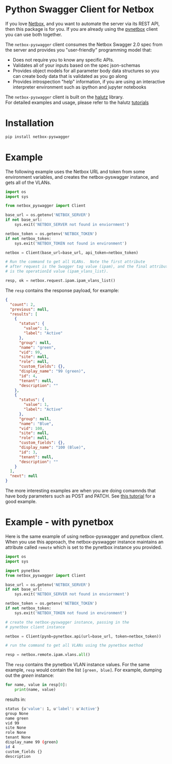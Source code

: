 # Python Swagger Client for Netbox

If you love [Netbox](https://github.com/digitalocean/netbox), and you 
want to automate the server via its REST API, then this package is for you.
If you are already using the [pynetbox](https://github.com/digitalocean/pynetbox)
client you can use both together.

The `netbox-pyswagger` client consumes the Netbox Swagger 2.0 spec
from the server and provides you "user-friendly" programming
model that:

  - Does not require you to know any specific APIs.
  - Validates all of your inputs based on the spec json-schemas
  - Provides object models for all parameter body data structures so
  you can create body data that is validated as you go along
  - Provides introspection "help" information, if you are using an
  interactive interpreter environment such as ipython and jupyter notebooks

The `netbox-pyswagger` client is built on the [halutz](https://github.com/jeremyschulman/halutz) library.  
For detailed examples and usage,
 please refer to the halutz [tutorials](https://github.com/jeremyschulman/halutz/tree/master/docs)
 
# Installation

```bash
pip install netbox-pyswagger
```

# Example

The following example uses the Netbox URL and token from
some environment variables, and creates the netbox-pyswagger
instance, and gets all of the VLANs.

```python
import os
import sys

from netbox_pyswagger import Client

base_url = os.getenv('NETBOX_SERVER')
if not base_url:
    sys.exit('NETBOX_SERVER not found in enviornment')

netbox_token = os.getenv('NETBOX_TOKEN')
if not netbox_token:
    sys.exit('NETBOX_TOKEN not found in environment')

netbox = Client(base_url=base_url, api_token=netbox_token)

# Run the command to get all VLANs.  Note the first attribute
# after request is the Swagger tag value (ipam), and the final attribute
# is the operationId value (ipam_vlans_list).

resp, ok = netbox.request.ipam.ipam_vlans_list()
```

The `resp` contains the response payload, for example:

```json
{
  "count": 2, 
  "previous": null, 
  "results": [
    {
      "status": {
        "value": 1, 
        "label": "Active"
      }, 
      "group": null, 
      "name": "green", 
      "vid": 99, 
      "site": null, 
      "role": null, 
      "custom_fields": {}, 
      "display_name": "99 (green)", 
      "id": 4, 
      "tenant": null, 
      "description": ""
    }, 
    {
      "status": {
        "value": 1, 
        "label": "Active"
      }, 
      "group": null, 
      "name": "Blue", 
      "vid": 100, 
      "site": null, 
      "role": null, 
      "custom_fields": {}, 
      "display_name": "100 (Blue)", 
      "id": 3, 
      "tenant": null, 
      "description": ""
    }
  ], 
  "next": null
}
```

The more interesting examples are when you are doing comamnds that have body parameters
such as POST and PATCH.  See [this tutorial](https://github.com/jeremyschulman/halutz/blob/master/docs/Request-Body.ipynb) for a good example.

# Example - with pynetbox

Here is the same example of using netbox-pyswagger and pynetbox
client.  When you use this approach, the netbox-pyswagger instance
maintains an attribute called `remote` which is set to the pynetbox
instance you provided.

```python
import os
import sys

import pynetbox
from netbox_pyswagger import Client

base_url = os.getenv('NETBOX_SERVER')
if not base_url:
    sys.exit('NETBOX_SERVER not found in enviornment')

netbox_token = os.getenv('NETBOX_TOKEN')
if not netbox_token:
    sys.exit('NETBOX_TOKEN not found in environment')

# create the netbox-pyswagger instance, passing in the
# pynetbox client instance

netbox = Client(pynb=pynetbox.api(url=base_url, token=netbox_token))

# run the command to get all VLANs using the pynetbox method

resp = netbox.remote.ipam.vlans.all()
```

The `resp` contains the pynetbox VLAN instance values.  For the
same example, `resp` would contain the list `[green, blue]`.
For example, dumping out the *green* instance:

```python
for name, value in resp[0]:
    print(name, value)
```

results in:
```bash
status {u'value': 1, u'label': u'Active'}
group None
name green
vid 99
site None
role None
tenant None
display_name 99 (green)
id 4
custom_fields {}
description 
```


